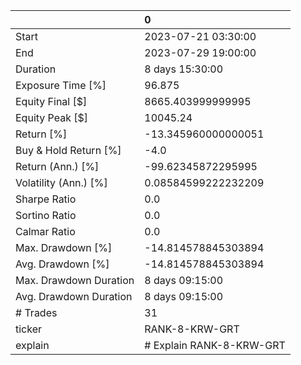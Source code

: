 |                        | 0                        |
|:-----------------------|:-------------------------|
| Start                  | 2023-07-21 03:30:00      |
| End                    | 2023-07-29 19:00:00      |
| Duration               | 8 days 15:30:00          |
| Exposure Time [%]      | 96.875                   |
| Equity Final [$]       | 8665.403999999995        |
| Equity Peak [$]        | 10045.24                 |
| Return [%]             | -13.345960000000051      |
| Buy & Hold Return [%]  | -4.0                     |
| Return (Ann.) [%]      | -99.62345872295995       |
| Volatility (Ann.) [%]  | 0.08584599222232209      |
| Sharpe Ratio           | 0.0                      |
| Sortino Ratio          | 0.0                      |
| Calmar Ratio           | 0.0                      |
| Max. Drawdown [%]      | -14.814578845303894      |
| Avg. Drawdown [%]      | -14.814578845303894      |
| Max. Drawdown Duration | 8 days 09:15:00          |
| Avg. Drawdown Duration | 8 days 09:15:00          |
| # Trades               | 31                       |
| ticker                 | RANK-8-KRW-GRT           |
| explain                | # Explain RANK-8-KRW-GRT |